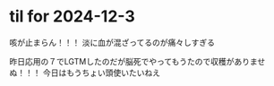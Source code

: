 # til for 2024-12-3

咳が止まらん！！！
淡に血が混ざってるのが痛々しすぎる

昨日応用の７でLGTMしたのだが脳死でやってもうたので収穫がありませぬ！！！
今日はもうちょい頭使いたいねえ